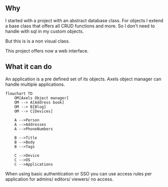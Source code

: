 ## Why

I started with a project with an abstract database class. For objects I extend a base class that offers all CRUD functions and more. So I don't need to handle with sql in my custom objects. 

But this is is a non visual class.

This project offers now a web interface. 

## What it can do

An application is a pre defined set of its objects. Axels object manager can handle multiple applications.

```mermaid
flowchart TD
    OM[Axels Object manager]
    OM --> A[Address book]
    OM --> B[Blog]
    OM --> C[Devices]

    A -->Person
    A -->Addresses
    A -->PhoneNumbers

    B -->Title
    B -->Body
    B -->Tags

    C -->Device
    C -->OS
    C -->Applications
```

When using basic authentication or SSO you can use access rules per application for admins/ editors/ viewers/ no access.
